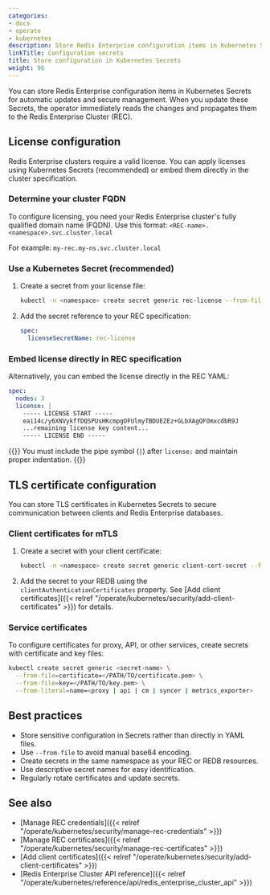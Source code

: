 ```yaml
---
categories:
- docs
- operate
- kubernetes
description: Store Redis Enterprise configuration items in Kubernetes Secrets for automatic updates and secure management.
linkTitle: Configuration secrets
title: Store configuration in Kubernetes Secrets
weight: 96
---
```


You can store Redis Enterprise configuration items in Kubernetes Secrets for automatic updates and secure management. When you update these Secrets, the operator immediately reads the changes and propagates them to the Redis Enterprise Cluster (REC).

## License configuration

Redis Enterprise clusters require a valid license. You can apply licenses using Kubernetes Secrets (recommended) or embed them directly in the cluster specification.

### Determine your cluster FQDN

To configure licensing, you need your Redis Enterprise cluster's fully qualified domain name (FQDN). Use this format: `<REC-name>.<namespace>.svc.cluster.local`

For example: `my-rec.my-ns.svc.cluster.local`

### Use a Kubernetes Secret (recommended)

1. Create a secret from your license file:

    ```sh
    kubectl -n <namespace> create secret generic rec-license --from-file=license=./license.txt
    ```

2. Add the secret reference to your REC specification:

    ```yaml
    spec:
      licenseSecretName: rec-license
    ```

### Embed license directly in REC specification

Alternatively, you can embed the license directly in the REC YAML:

```yaml
spec:
  nodes: 3
  license: |
    ----- LICENSE START -----
    eai14c/y6XNVykffDQSPUsHKcmpgOFUlmyTBDUEZEz+GLbXAgQFOmxcdbR9J
    ...remaining license key content...
    ----- LICENSE END -----
```

{{<note>}}
You must include the pipe symbol (`|`) after `license:` and maintain proper indentation.
{{</note>}}

## TLS certificate configuration

You can store TLS certificates in Kubernetes Secrets to secure communication between clients and Redis Enterprise databases.

### Client certificates for mTLS

1. Create a secret with your client certificate:

    ```sh
    kubectl -n <namespace> create secret generic client-cert-secret --from-file=cert=<path-to-cert>
    ```

2. Add the secret to your REDB using the `clientAuthenticationCertificates` property. See [Add client certificates]({{< relref "/operate/kubernetes/security/add-client-certificates" >}}) for details.

### Service certificates

To configure certificates for proxy, API, or other services, create secrets with certificate and key files:

```sh
kubectl create secret generic <secret-name> \
  --from-file=certificate=</PATH/TO/certificate.pem> \
  --from-file=key=</PATH/TO/key.pem> \
  --from-literal=name=<proxy | api | cm | syncer | metrics_exporter>
```

## Best practices

- Store sensitive configuration in Secrets rather than directly in YAML files.
- Use `--from-file` to avoid manual base64 encoding.
- Create secrets in the same namespace as your REC or REDB resources.
- Use descriptive secret names for easy identification.
- Regularly rotate certificates and update secrets.

## See also

- [Manage REC credentials]({{< relref "/operate/kubernetes/security/manage-rec-credentials" >}})
- [Manage REC certificates]({{< relref "/operate/kubernetes/security/manage-rec-certificates" >}})
- [Add client certificates]({{< relref "/operate/kubernetes/security/add-client-certificates" >}})
- [Redis Enterprise Cluster API reference]({{< relref "/operate/kubernetes/reference/api/redis_enterprise_cluster_api" >}})
